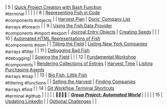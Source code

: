 | 5 | [Quick Project Creation with Bash Function](./chapters/BASH_HELPERS.md) <br/> <sub style="font-size:0.85rem;">#terminal</sub> |  |  |  |
| 8 | [Representing Fish in Code](./chapters/BASIC_DATA_STRUCTURES.md) <br/> <sub style="font-size:0.85rem;">#components #objects</sub> |  | [Harvest Plan](./chapters/MF_INSTALL_PLAN.md) | [Doris' Company List](./chapters/DS_INTRO.md) <br/> <sub style="font-size:0.85rem;">#arrays #foreach</sub> |
| 9 | [Using the Fish Data Provider](./chapters/EXPORTING_FISH.md) <br/> <sub style="font-size:0.85rem;">#components #import #export</sub> | [Journal Entry Objects](./chapters/DAILY_JOURNAL_OBJECT_DOM.md) | [Creating Seeds](./chapters/MF_SEED_MODULES.md) |  |
| 10 | [Automated HTML Representations of Fish](./chapters/CREATING_FISH_COMPONENTS.md) <br/> <sub style="font-size:0.85rem;">#components #dom</sub> |  | [Tilling the Field](./chapters/MF_FIELD.md) | [Listing New York Companies](./chapters/DS_FILTER.md) <br/> <sub style="font-size:0.85rem;">#arrays #filter</sub> |
| 11 | [Debugging Bad Fish](./chapters/DEBUG_THE_AQUARIUM.md)  <br/> <sub style="font-size:0.85rem;">#debugging</sub>|  | [Sowing the Field](./chapters/MF_SOWING.md) |  |
| 12 | [Fundamental Workshop](./chapters/COMPONENTS_WORKSHOP.md) <br/> <sub style="font-size:0.85rem;">#components</sub> | [Rendering Collections of Entries](./chapters/DAILY_JOURNAL_DATA_DOM.md) | [Harvest Time](./chapters/MF_HARVEST.md) | [Listing Purchasing Agents](./chapters/DS_LISTING_AGENTS.md) <br/> <sub style="font-size:0.85rem;">#arrays #map</sub> |
| 13 | [Big Fish, Little Fish](./chapters/FILTERING_FISH.md) <br/> <sub style="font-size:0.85rem;">#filtering #functions</sub> |  | [Selling the Harvest](./chapters/MF_RENDER_HARVEST.md) | [Finding Companies](./chapters/DS_FIND_COMPANY.md) <br/> <sub style="font-size:0.85rem;">#arrays #find</sub> |
| 14 | [Git Workflow Terminal Shortcuts](./chapters/GIT_CLI_SHORTCUTS.md) <br/> <sub style="font-size:0.85rem;">#terminal #github</sub> |  |  |  |
| 👨‍👨‍👦‍👦 | [**_Group Project: Automated World_**](./chapters/AUTO_WORLD.md) |  |  |  |
| 15 | [Updating LinkedIn](./chapters/LINKEDIN_HELLO_WORLD_DEUX.md) |  | [Optional Challenges](./chapters/MF_CHALLENGES.md) |  |
